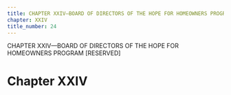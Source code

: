 ```yaml
---
title: CHAPTER XXIV—BOARD OF DIRECTORS OF THE HOPE FOR HOMEOWNERS PROGRAM [RESERVED]
chapter: XXIV
title_number: 24
---
```


CHAPTER XXIV—BOARD OF DIRECTORS OF THE HOPE FOR HOMEOWNERS PROGRAM [RESERVED]

# Chapter XXIV

